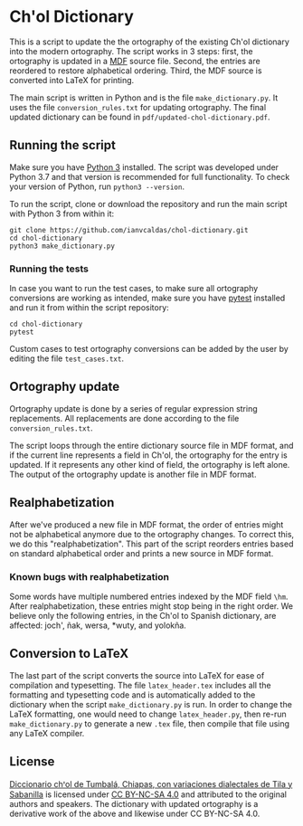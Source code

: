 
Ch'ol Dictionary
================

This is a script to update the the ortography of the existing Ch'ol dictionary
into the modern ortography. The script works in 3 steps: first, the ortography
is updated in a [MDF](https://software.sil.org/shoebox/mdf/) source file.
Second, the entries are reordered to restore alphabetical ordering. Third, the
MDF source is converted into LaTeX for printing.

The main script is written in Python and is the file `make_dictionary.py`. It
uses the file `conversion_rules.txt` for updating ortography. The final updated
dictionary can be found in `pdf/updated-chol-dictionary.pdf`.

## Running the script

Make sure you have [Python 3](https://www.python.org) installed. The script was
developed under Python 3.7 and that version is recommended for full
functionality. To check your version of Python, run `python3 --version`.

To run the script, clone or download the repository and run the main script
with Python 3 from within it:

    git clone https://github.com/ianvcaldas/chol-dictionary.git
    cd chol-dictionary
    python3 make_dictionary.py

### Running the tests

In case you want to run the test cases, to make sure all ortography conversions
are working as intended, make sure you have
[pytest](https://docs.pytest.org/en/latest/) installed and run it from within
the script repository:

    cd chol-dictionary
    pytest

Custom cases to test ortography conversions can be added by the user by editing
the file `test_cases.txt`.


## Ortography update

Ortography update is done by a series of regular expression string
replacements. All replacements are done according to the file
`conversion_rules.txt`.

The script loops through the entire dictionary source file in MDF format, and
if the current line represents a field in Ch'ol, the ortography for the entry
is updated. If it represents any other kind of field, the ortography is left
alone. The output of the ortography update is another file in MDF format.


## Realphabetization

After we've produced a new file in MDF format, the order of entries might not
be alphabetical anymore due to the ortography changes. To correct this, we do
this "realphabetization". This part of the script reorders entries based on
standard alphabetical order and prints a new source in MDF format.

### Known bugs with realphabetization

Some words have multiple numbered entries indexed by the MDF field `\hm`. After
realphabetization, these entries might stop being in the right order. We
believe only the following entries, in the Ch'ol to Spanish dictionary, are
affected: joch', ñak, wersa, \*wuty, and yolokña.


## Conversion to LaTeX

The last part of the script converts the source into LaTeX for ease of
compilation and typesetting. The file `latex_header.tex` includes all the
formatting and typesetting code and is automatically added to the dictionary
when the script `make_dictionary.py` is run. In order to change the LaTeX
formatting, one would need to change `latex_header.py`, then re-run
`make_dictionary.py` to generate a new `.tex` file, then compile that file
using any LaTeX compiler.


## License

[Diccionario chꞌol de Tumbalá, Chiapas, con variaciones dialectales de Tila y
Sabanilla](https://www.sil.org/resources/archives/35328) is licensed under [CC
BY-NC-SA 4.0](https://creativecommons.org/licenses/by-nc-sa/4.0/legalcode) and
attributed to the original authors and speakers. The dictionary with updated
ortography is a derivative work of the above and likewise under CC BY-NC-SA
4.0.
